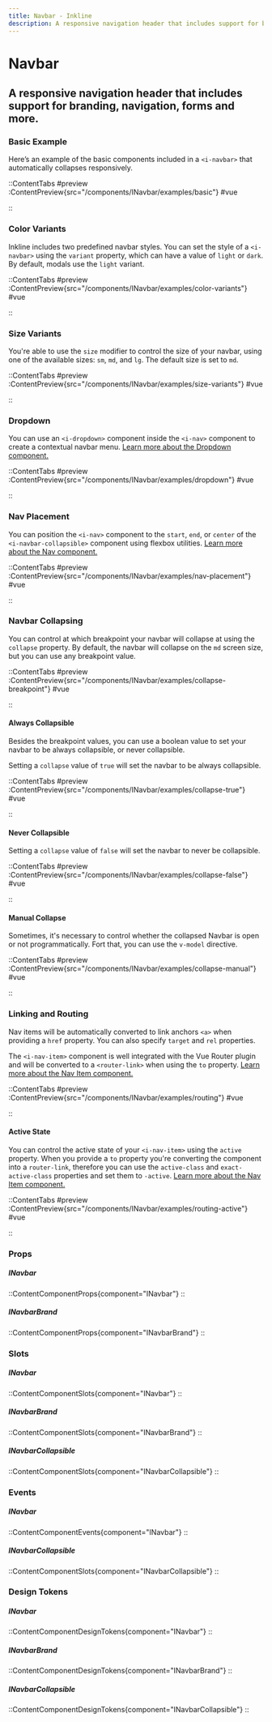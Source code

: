 ```yaml
---
title: Navbar - Inkline
description: A responsive navigation header that includes support for branding, navigation, forms and more.
---
```


# Navbar
## A responsive navigation header that includes support for branding, navigation, forms and more.

### Basic Example
Here’s an example of the basic components included in a  `<i-navbar>` that automatically collapses responsively.

::ContentTabs
#preview
:ContentPreview{src="/components/INavbar/examples/basic"}
#vue
<!-- Autodocs{src="@inkline/inkline/components/INavbar/examples/basic.vue" lang="vue"} -->
::

### Color Variants
Inkline includes two predefined navbar styles. You can set the style of a `<i-navbar>` using the `variant` property, which can have a value of `light` or `dark`. By default, modals use the `light` variant.

::ContentTabs
#preview
:ContentPreview{src="/components/INavbar/examples/color-variants"}
#vue
<!-- Autodocs{src="@inkline/inkline/components/INavbar/examples/color-variants.vue" lang="vue"} -->
::

### Size Variants
You're able to use the `size` modifier to control the size of your navbar, using one of the available sizes: `sm`, `md`, and `lg`. 
The default size is set to `md`.

::ContentTabs
#preview
:ContentPreview{src="/components/INavbar/examples/size-variants"}
#vue
<!-- Autodocs{src="@inkline/inkline/components/INavbar/examples/size-variants.vue" lang="vue"} -->
::

### Dropdown
You can use an `<i-dropdown>` component inside the `<i-nav>` component to create a contextual navbar menu. [Learn more about the Dropdown component.](/docs/components/dropdown)

::ContentTabs
#preview
:ContentPreview{src="/components/INavbar/examples/dropdown"}
#vue
<!-- Autodocs{src="@inkline/inkline/components/INavbar/examples/dropdown.vue" lang="vue"} -->
::

### Nav Placement
You can position the `<i-nav>` component to the `start`, `end`, or `center` of the `<i-navbar-collapsible>` component using flexbox utilities. [Learn more about the Nav component.](/docs/components/nav)

::ContentTabs
#preview
:ContentPreview{src="/components/INavbar/examples/nav-placement"}
#vue
<!-- Autodocs{src="@inkline/inkline/components/INavbar/examples/nav-placement.vue" lang="vue"} -->
::

### Navbar Collapsing
You can control at which breakpoint your navbar will collapse at using the `collapse` property. By default, the navbar will collapse on the `md` screen size, but you can use any breakpoint value.

::ContentTabs
#preview
:ContentPreview{src="/components/INavbar/examples/collapse-breakpoint"}
#vue
<!-- Autodocs{src="@inkline/inkline/components/INavbar/examples/collapse-breakpoint.vue" lang="vue"} -->
::

#### Always Collapsible

Besides the breakpoint values, you can use a boolean value to set your navbar to be always collapsible, or never collapsible.

Setting a `collapse` value of `true` will set the navbar to be always collapsible.

::ContentTabs
#preview
:ContentPreview{src="/components/INavbar/examples/collapse-true"}
#vue
<!-- Autodocs{src="@inkline/inkline/components/INavbar/examples/collapse-true.vue" lang="vue"} -->
::

#### Never Collapsible

Setting a `collapse` value of `false` will set the navbar to never be collapsible.

::ContentTabs
#preview
:ContentPreview{src="/components/INavbar/examples/collapse-false"}
#vue
<!-- Autodocs{src="@inkline/inkline/components/INavbar/examples/collapse-false.vue" lang="vue"} -->
::

#### Manual Collapse
Sometimes, it's necessary to control whether the collapsed Navbar is open or not programmatically. Fort that, you can use the `v-model` directive.

::ContentTabs
#preview
:ContentPreview{src="/components/INavbar/examples/collapse-manual"}
#vue
<!-- Autodocs{src="@inkline/inkline/components/INavbar/examples/collapse-manual.vue" lang="vue"} -->
::

### Linking and Routing
Nav items will be automatically converted to link anchors `<a>` when providing a `href` property. You can also specify `target` and `rel` properties.

The `<i-nav-item>` component is well integrated with the Vue Router plugin and will be converted to a `<router-link>` when using the `to` property. [Learn more about the Nav Item component.](/docs/components/nav)


::ContentTabs
#preview
:ContentPreview{src="/components/INavbar/examples/routing"}
#vue
<!-- Autodocs{src="@inkline/inkline/components/INavbar/examples/routing.vue" lang="vue"} -->
::

#### Active State
You can control the active state of your `<i-nav-item>` using the `active` property. When you provide a `to` property you're converting the component into a `router-link`, therefore you can use the `active-class` and `exact-active-class` properties and set them to `-active`. [Learn more about the Nav Item component.](/docs/components/nav)

::ContentTabs
#preview
:ContentPreview{src="/components/INavbar/examples/routing-active"}
#vue
<!-- Autodocs{src="@inkline/inkline/components/INavbar/examples/routing-active.vue" lang="vue"} -->
::

### Props
##### INavbar
::ContentComponentProps{component="INavbar"}
::
##### INavbarBrand
::ContentComponentProps{component="INavbarBrand"}
::

### Slots
##### INavbar
::ContentComponentSlots{component="INavbar"}
::
##### INavbarBrand
::ContentComponentSlots{component="INavbarBrand"}
::
##### INavbarCollapsible
::ContentComponentSlots{component="INavbarCollapsible"}
::

### Events
##### INavbar
::ContentComponentEvents{component="INavbar"}
::
##### INavbarCollapsible
::ContentComponentSlots{component="INavbarCollapsible"}
::

### Design Tokens
##### INavbar
::ContentComponentDesignTokens{component="INavbar"}
::
##### INavbarBrand
::ContentComponentDesignTokens{component="INavbarBrand"}
::
##### INavbarCollapsible
::ContentComponentDesignTokens{component="INavbarCollapsible"}
::
